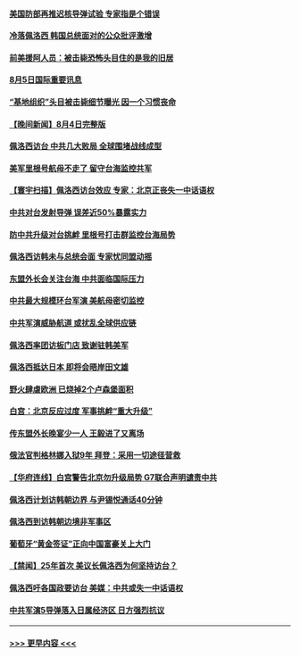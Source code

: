 #### [美国防部再推迟核导弹试验 专家指是个错误](../pages/prog202/a103495430.md?t=08052101) 
#### [冷落佩洛西 韩国总统面对的公众批评激增](../pages/prog202/a103495426.md?t=08052101) 
#### [前美援阿人员：被击毙恐怖头目住的是我的旧居](../pages/prog202/a103495419.md?t=08052101) 
#### [8月5日国际重要讯息](../pages/prog202/a103495395.md?t=08052101) 
#### [“基地组织”头目被击毙细节曝光 因一个习惯丧命](../pages/prog202/a103495382.md?t=08052101) 
#### [【晚间新闻】8月4日完整版](../pages/prog202/a103495125.md?t=08052101) 
#### [佩洛西访台 中共几大败局 全球围堵战线成型](../pages/prog202/a103495173.md?t=08052101) 
#### [美军里根号航母不走了 留守台海监控共军](../pages/prog202/a103495210.md?t=08052101) 
#### [【寰宇扫描】佩洛西访台效应 专家：北京正丧失一中话语权](../pages/prog202/a103495177.md?t=08052101) 
#### [中共对台发射导弹 误差近50%暴露实力](../pages/prog202/a103495135.md?t=08052101) 
#### [防中共升级对台挑衅 里根号打击群监控台海局势](../pages/prog202/a103494991.md?t=08052101) 
#### [佩洛西访韩未与总统会面 专家忧同盟动摇](../pages/prog202/a103494818.md?t=08052101) 
#### [东盟外长会关注台海 中共面临国际压力](../pages/prog202/a103495004.md?t=08052101) 
#### [中共最大规模环台军演 美航母密切监控](../pages/prog202/a103495002.md?t=08052101) 
#### [中共军演威胁航道 或扰乱全球供应链](../pages/prog202/a103495019.md?t=08052101) 
#### [佩洛西率团访板门店 致谢驻韩美军](../pages/prog202/a103495009.md?t=08052101) 
#### [佩洛西抵达日本 即将会晤岸田文雄](../pages/prog202/a103494954.md?t=08052101) 
#### [野火肆虐欧洲 已烧掉2个卢森堡面积](../pages/prog202/a103494956.md?t=08052101) 
#### [白宫：北京反应过度 军事挑衅“重大升级”](../pages/prog202/a103494893.md?t=08052101) 
#### [传东盟外长晚宴少一人 王毅进了又离场](../pages/prog202/a103494843.md?t=08052101) 
#### [俄法官判格林娜入狱9年 拜登：采用一切途径营救](../pages/prog202/a103494667.md?t=08052101) 
#### [【华府连线】白宫警告北京勿升级局势 G7联合声明谴责中共](../pages/prog202/a103494824.md?t=08052101) 
#### [佩洛西计划访韩朝边界 与尹锡悦通话40分钟](../pages/prog202/a103494822.md?t=08052101) 
#### [佩洛西到访韩朝边境非军事区](../pages/prog202/a103494800.md?t=08052101) 
#### [葡萄牙“黄金签证”正向中国富豪关上大门](../pages/prog202/a103494646.md?t=08052101) 
#### [【禁闻】25年首次 美议长佩洛西为何坚持访台？](../pages/prog202/a103494731.md?t=08052101) 
#### [佩洛西吁各国政要访台 美媒：中共或失一中话语权](../pages/prog202/a103494697.md?t=08052101) 
#### [中共军演5导弹落入日属经济区 日方强烈抗议](../pages/prog202/a103494702.md?t=08052101) 

----
#### [ >>> 更早内容 <<< ](../indexes/prog202-earlier.md)
